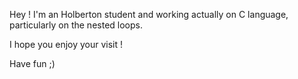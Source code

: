 Hey ! I'm an Holberton student and working actually on C language, particularly on the nested loops. 

I hope you enjoy your visit ! 

Have fun ;)
